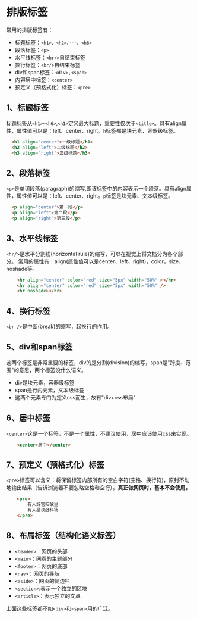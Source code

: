 # 排版标签

常用的排版标签有：

- 标题标签：`<h1>、<h2>、···、<h6>`
- 段落标签：`<p>`
- 水平线标签：`<hr/>`自结束标签
- 换行标签：`<br/>`自结束标签
- div和span标签：`<div>,<span>`
- 内容居中标签：`<center>`
- 预定义（预格式化）标签：`<pre>`

## 1、标题标签

标题标签从`<h1>~<h6>`,`<h1>`定义最大标题，重要性仅次于`<title>`。具有align属性，属性值可以是：left、center、right。`h`标签都是块元素、容器级标签。

 ```html
   <h1 align="center">一级标题</h1>
   <h2 align="left">二级标题</h2>
   <h3 align="right">三级标题</h3>
 ```

## 2、段落标签

`<p>`是单词段落(paragraph)的缩写,即该标签中的内容表示一个段落。具有align属性，属性值可以是：left、center、right。`p`标签是块元素、文本级标签。

 ```html
   <p align="center">第一段</p>
   <p align="left">第二段</p>
   <p align="right">第三段</p>
 ```

## 3、水平线标签

`<hr/>`是水平分割线(horizontal rule)的缩写，可以在视觉上将文档分为各个部分。
常用的属性有：align(属性值可以是center、left、right)，color，size，noshade等。

````html
    <hr align="center" color="red" size="5px" width="50%" ></hr>
    <hr align="center" color="red" size="5px" width="50%" />
    <hr noshade></hr>
````

## 4、换行标签

`<br />`是中断(break)的缩写，起换行的作用。

## 5、div和span标签

这两个标签是非常重要的标签，div的是分割(division)的缩写，span是"跨度、范围"的意思，两个标签没什么语义。

- div是块元素，容器级标签
- span是行内元素，文本级标签
- 这两个元素专门为定义css而生，故有"div+css布局"

## 6、居中标签

`<center>`这是一个标签，不是一个属性，不建议使用，居中应该使用css来实现。

````html
    <center>居中</center>
````

## 7、预定义（预格式化）标签

`<pre>`标签可以含义：将保留标签内部所有的空白字符(空格、换行符)，原封不动地输出结果（告诉浏览器不要忽略空格和空行）。**真正做网页时，基本不会使用。**

````html
    <pre>
        有人辞官归故里
        有人星夜赶科场
    </pre>
````

## 8、布局标签（结构化语义标签）

- `<header>`：网页的头部
- `<main>`：网页的主题部分
- `<footer>`：网页的底部
- `<nav>`：网页的导航
- `<aside>`：网页的侧边栏
- `<section>`:表示一个独立的区块
- `<article>`：表示独立的文章

上面这些标签都不如`<div>`和`<span>`用的广泛。

